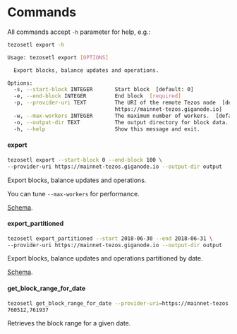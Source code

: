 # Commands

All commands accept `-h` parameter for help, e.g.:

```bash
tezosetl export -h

Usage: tezosetl export [OPTIONS]

  Export blocks, balance updates and operations.

Options:
  -s, --start-block INTEGER       Start block  [default: 0]
  -e, --end-block INTEGER         End block  [required]
  -p, --provider-uri TEXT         The URI of the remote Tezos node  [default:
                                  https://mainnet-tezos.giganode.io]
  -w, --max-workers INTEGER       The maximum number of workers.  [default: 5]
  -o, --output-dir TEXT           The output directory for block data.
  -h, --help                      Show this message and exit.
```

#### export

```bash
tezosetl export --start-block 0 --end-block 100 \
--provider-uri https://mainnet-tezos.giganode.io --output-dir output 
```

Export blocks, balance updates and operations.

You can tune `--max-workers` for performance.

[Schema](schema.md).

#### export_partitioned

```bash
tezosetl export_partitioned --start 2018-06-30 --end 2018-06-31 \
--provider-uri https://mainnet-tezos.giganode.io --output-dir output 
```

Export blocks, balance updates and operations partitioned by date.

[Schema](schema.md).

#### get_block_range_for_date

```bash
tezosetl get_block_range_for_date --provider-uri=https://mainnet-tezos.giganode.io --date 2020-01-01
760512,761937
```

Retrieves the block range for a given date.